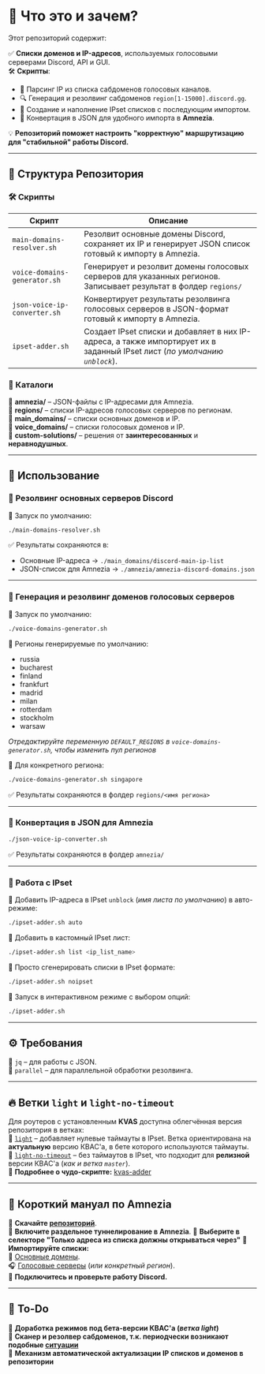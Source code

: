 # 📌 Что это и зачем?  

Этот репозиторий содержит:

✅ **Списки доменов и IP-адресов**, используемых голосовыми серверами Discord, API и GUI.  
🛠 **Скрипты**:  
- :wrench: Парсинг IP из списка сабдоменов голосовых каналов.  
- 🔍 Генерация и резолвинг сабдоменов `region[1-15000].discord.gg`.  
- :hammer: Создание и наполнение IPset списков с последующим импортом.  
- 🔄 Конвертация в JSON для удобного импорта в **Amnezia**.  

💡 **Репозиторий поможет настроить "корректную" маршрутизацию для "стабильной" работы Discord.**  

---

## 📂 Структура Репозитория  

### 🛠 Скрипты  

| Скрипт | Описание |
|--------|----------|
| `main-domains-resolver.sh` | Резолвит основные домены Discord, сохраняет их IP и генерирует JSON список готовый к импорту в Amnezia. |
| `voice-domains-generator.sh` | Генерирует и резолвит домены голосовых серверов для указанных регионов. Записывает результат в фолдер `regions/` |
| `json-voice-ip-converter.sh` | Конвертирует результаты резолвинга голосовых серверов в JSON-формат готовый к импорту в Amnezia. |
| `ipset-adder.sh` | Создает IPset списки и добавляет в них IP-адреса, а также импортирует их в заданный IPset лист (_по умолчанию `unblock`_). |

### 📁 Каталоги  

📂 **amnezia/** – JSON-файлы с IP-адресами для Amnezia.  
📂 **regions/** – списки IP-адресов голосовых серверов по регионам.  
📂 **main_domains/** – списки основных доменов и IP.  
📂 **voice_domains/** – списки голосовых доменов и IP.  
📂 **custom-solutions/** – решения от **заинтересованных** и **неравнодушных**.  

---

## 🚀 Использование  

### 🔻 Резолвинг основных серверов Discord  
🔹 Запуск по умолчанию:  
```bash
./main-domains-resolver.sh
```
✅ Результаты сохраняются в:  
- Основные IP-адреса → `./main_domains/discord-main-ip-list`  
- JSON-список для Amnezia → `./amnezia/amnezia-discord-domains.json`  

---

### 🔻 Генерация и резолвинг доменов голосовых серверов  
🔹 Запуск по умолчанию:  
```bash
./voice-domains-generator.sh
```

🔹 Регионы генерируемые по умолчанию:  
- russia
- bucharest
- finland
- frankfurt
- madrid
- milan
- rotterdam
- stockholm
- warsaw

_Отредактируйте переменную `DEFAULT_REGIONS` в `voice-domains-generator.sh`, чтобы изменить пул регионов_  

🔹 Для конкретного региона:  
```bash
./voice-domains-generator.sh singapore
```
✅ Результаты сохраняются в фолдер `regions/<имя региона>`  

---

### 🔻 Конвертация в JSON для Amnezia  
```bash
./json-voice-ip-converter.sh
```
✅ Результаты сохраняются в фолдер `amnezia/`  

---

### 🔻 Работа с IPset
🔹 Добавить IP-адреса в IPset `unblock` (_имя листа по умолчанию_) в авто-режиме:  
```bash
./ipset-adder.sh auto
```
🔹 Добавить в кастомный IPset лист:  
```bash
./ipset-adder.sh list <ip_list_name>
```
🔹 Просто сгенерировать списки в IPset формате:  
```bash
./ipset-adder.sh noipset
```
🔹 Запуск в интерактивном режиме с выбором опций:  
```bash
./ipset-adder.sh
```

---

## ⚙️ Требования

🔹 `jq` – для работы с JSON.  
🔹 `parallel` – для параллельной обработки резолвинга.  

---

## 🔥 Ветки `light` и `light-no-timeout`

Для роутеров с установленным **KVAS** доступна облегчённая версия репозитория в ветках:  
🔹 [`light`](https://github.com/GhostRooter0953/discord-voice-ips/tree/light) – добавляет нулевые таймауты в IPset. Ветка ориентирована на **актуальную** версию КВАС'а, в бете которого используются таймауты.  
🔹 [`light-no-timeout`](https://github.com/GhostRooter0953/discord-voice-ips/tree/light-no-timeout) – без таймаутов в IPset, что подходит для **релизной** версии КВАС'а (_как и ветка `master`_).  
📌 **Подробнее о чудо-скрипте:** [kvas-adder](https://github.com/GhostRooter0953/discord-ips-kvas-adder)  

---

## 📖 Короткий мануал по **Amnezia**

🔹 **Скачайте [репозиторий](https://github.com/GhostRooter0953/discord-voice-ips/tree/master)**.  
🔹 **Включите раздельное туннелирование в Amnezia**. 
🔹 **Выберите в селекторе "Только адреса из списка должны открываться через"**
🔹 **Импортируйте списки:**  
  📂 [Основные домены](https://github.com/GhostRooter0953/discord-voice-ips/blob/master/amnezia/amnezia-discord-domains.json).  
  🎧 [Голосовые серверы](https://github.com/GhostRooter0953/discord-voice-ips/blob/master/amnezia/amnezia-voice-ip.json) (_или конкретный регион_).  
🔹 **Подключитесь и проверьте работу Discord.**

---

## 🔧 To-Do  

🔹 **Доработка режимов под бета-версии КВАС'а (_ветка light_)**  
🔹 **Сканер и резолвер сабдоменов, т.к. периодчески возникают подобные [ситуации](https://github.com/GhostRooter0953/discord-voice-ips/issues/1#issuecomment-2408466714)**  
🔹 **Механизм автоматической актуализации IP списков и доменов в репозитории**  
